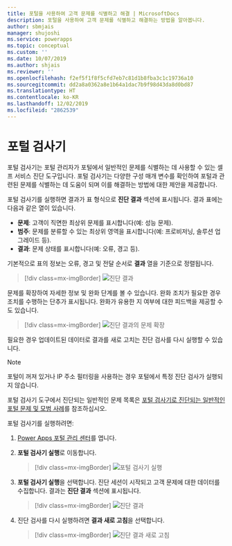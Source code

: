 ```yaml
---
title: 포털을 사용하여 고객 문제를 식별하고 해결 | MicrosoftDocs
description: 포털을 사용하여 고객 문제를 식별하고 해결하는 방법을 알아봅니다.
author: sbmjais
manager: shujoshi
ms.service: powerapps
ms.topic: conceptual
ms.custom: ''
ms.date: 10/07/2019
ms.author: shjais
ms.reviewer: ''
ms.openlocfilehash: f2ef5f1f8f5cfd7eb7c81d1b8fba3c1c19736a10
ms.sourcegitcommit: dd2a8a0362a8e1b64a1dac7b9f98d43da8d0bd87
ms.translationtype: HT
ms.contentlocale: ko-KR
ms.lasthandoff: 12/02/2019
ms.locfileid: "2862539"
---
```

# <a name="portal-checker"></a>포털 검사기

포털 검사기는 포털 관리자가 포털에서 일반적인 문제를 식별하는 데 사용할 수 있는 셀프 서비스 진단 도구입니다. 포털 검사기는 다양한 구성 매개 변수를 확인하여 포털과 관련된 문제를 식별하는 데 도움이 되며 이를 해결하는 방법에 대한 제안을 제공합니다.

포털 검사기를 실행하면 결과가 표 형식으로 **진단 결과** 섹션에 표시됩니다. 결과 표에는 다음과 같은 열이 있습니다.

- **문제**: 고객이 직면한 최상위 문제를 표시합니다(예: 성능 문제).
- **범주**: 문제를 분류할 수 있는 최상위 영역을 표시합니다(예: 프로비저닝, 솔루션 업그레이드 등).
- **결과**: 문제 상태를 표시합니다(예: 오류, 경고 등).

기본적으로 표의 정보는 오류, 경고 및 전달 순서로 **결과** 열을 기준으로 정렬됩니다.

> [!div class=mx-imgBorder]
> ![진단 결과](../media/diagnostic-results.png "진단 결과")

문제를 확장하여 자세한 정보 및 완화 단계를 볼 수 있습니다. 완화 조치가 필요한 경우 조치를 수행하는 단추가 표시됩니다. 완화가 유용한 지 여부에 대한 피드백을 제공할 수도 있습니다.

> [!div class=mx-imgBorder]
> ![진단 결과의 문제 확장](../media/diagnostic-results-issue-expand.png "진단 결과의 문제 확장")

필요한 경우 업데이트된 데이터로 결과를 새로 고치는 진단 검사를 다시 실행할 수 있습니다.

> [!NOTE]
> 포털이 꺼져 있거나 IP 주소 필터링을 사용하는 경우 포털에서 특정 진단 검사가 실행되지 않습니다.

포털 검사기 도구에서 진단되는 일반적인 문제 목록은 [포털 검사기로 진단되는 일반적인 포털 문제 및 모범 사례](https://docs.microsoft.com/dynamics365/customer-engagement/portals/portal-faq)를 참조하십시오.

포털 검사기를 실행하려면:

1.  [Power Apps 포털 관리 센터](admin-overview.md)를 엽니다.

2.  **포털 검사기 실행**로 이동합니다.

    > [!div class=mx-imgBorder]
    > ![포털 검사기 실행](../media/run-diagnostics.png "포털 검사기 실행")

3.  **포털 검사기 실행**을 선택합니다. 진단 세션이 시작되고 고객 문제에 대한 데이터를 수집합니다. 결과는 **진단 결과** 섹션에 표시됩니다.

    > [!div class=mx-imgBorder]
    > ![진단 결과](../media/diagnostic-results.png "진단 결과")

4.  진단 검사를 다시 실행하려면 **결과 새로 고침**을 선택합니다.

    > [!div class=mx-imgBorder]
    > ![진단 결과 새로 고침](../media/diagnostic-results-refresh.png "진단 결과 새로 고침")
